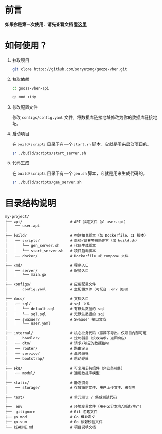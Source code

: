# 前言

**如果你是第一次使用，请先查看文档 [看这里](https://soryetong.github.io/gooze-docs/)**

# 如何使用？

1. 拉取项目

    ```bash
    git clone https://github.com/soryetong/gooze-vben.git
    ```

2. 拉取依赖

    ```bash
    cd gooze-vben-api

    go mod tidy
    ```

3. 修改配置文件

    修改 `configs/config.yaml` 文件，将数据库链接地址修改为你的数据库链接地址。

4. 启动项目

    在 `build/scripts` 目录下有一个 `start.sh` 脚本，它就是用来启动项目的。

    ```bash
    sh ./build/scripts/start_server.sh
    ```

5. 代码生成

    在 `build/scripts` 目录下有一个 `gen.sh` 脚本，它就是用来生成代码的。

    ```bash
    sh ./build/scripts/gen_server.sh
    ```

# 目录结构说明

```
my-project/
├── api/                      # API 描述文件（如 user.api）
│   └── user.api
│
├── build/                    # 构建相关脚本（如 Dockerfile、CI 脚本）
│   ├── scripts/              # 启动/部署等辅助脚本（如 build.sh）
│   │   └── gen_server.sh     # 代码生成脚本
│   │   └── start_server.sh   # 项目启动脚本
│   └── docker/               # Dockerfile 或 compose 文件
│
├── cmd/                      # 程序入口
│   ├── server/               # 服务入口
│   │   └── main.go
│
├── configs/                  # 应用配置文件
│   └── config.yaml           # 主配置文件（可配合 .env 使用）
│
├── docs/                     # 文档入口
│   ├── sql/                  # sql 文件
│   │   └── default.sql       # 有默认数据的 sql
│   │   └── sql.sql           # 无默认数据的 sql
│   ├── swagger/              # Swagger 接口文档
│   │   └── user.yaml
│
├── internal/                 # 核心业务代码（推荐不导出，仅项目内部可用）
│   ├── handler/              # 控制器层（接收请求，返回响应）
│   ├── dto/                  # 请求/响应的数据结构
│   ├── router/               # 路由定义
│   ├── service/              # 业务逻辑
│   └── bootstrap/            # 启动逻辑
│
├── pkg/                      # 可复用公共组件（非业务相关）
│   ├── model/                # 通用数据库模型
│
├── static/                   # 静态资源
│   ├── storage/              # 存放临时文件、用户上传文件、缓存等
│
├── test/                     # 单元测试 / 集成测试代码
│
├── .env                      # 环境变量文件（用于区分本地/测试/生产）
├── .gitignore                # Git 忽略文件
├── go.mod                    # Go 模块定义
├── go.sum                    # Go 依赖校验文件
└── README.md                 # 项目说明文档
```
